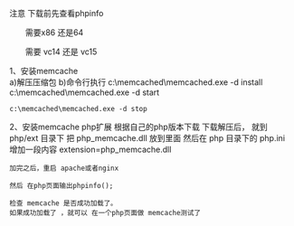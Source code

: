 注意 下载前先查看phpinfo

　　需要x86 还是64 

　　需要 vc14 还是 vc15


1、安装memcache  
    a)解压压缩包
    b)命令行执行
    c:\memcached\memcached.exe -d install 
    c:\memcached\memcached.exe -d start 

    c:\memcached\memcached.exe -d stop


2、安装memcache php扩展
    根据自己的php版本下载
    下载解压后，
    就到 php/ext 目录下 把 php_memcache.dll 放到里面
    然后在 php 目录下的 php.ini 增加一段内容 
    extension=php_memcache.dll

    加完之后，重启 apache或者nginx

    然后 在php页面输出phpinfo();

    检查 memcache 是否成功加载了。
    如果成功加载了 ，就可以 在一个php页面做 memcache测试了